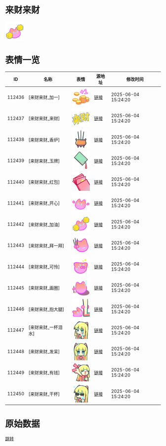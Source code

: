 # 来财来财

<img src="./cover.png" height="60" alt="cover" />

# 表情一览

|ID|名称|表情|源地址|修改时间|
|----|----|----|----|----|
|112436|[来财来财_加一]|<img src="./pic/112436_%5B来财来财_加一%5D.png" height="60" alt="加一"/>|[链接](https://i0.hdslb.com/bfs/garb/cccc45ac8258bfd6d36f6b28b1410d6894a1aa4d.png)|2025-06-04 15:24:20|
|112437|[来财来财_来财]|<img src="./pic/112437_%5B来财来财_来财%5D.png" height="60" alt="来财"/>|[链接](https://i0.hdslb.com/bfs/garb/1788f59e0f118e38451c03cf0eab443012181fdb.png)|2025-06-04 15:24:20|
|112438|[来财来财_香炉]|<img src="./pic/112438_%5B来财来财_香炉%5D.png" height="60" alt="香炉"/>|[链接](https://i0.hdslb.com/bfs/garb/4775e491be1d44a32ddf0bc017c749cb54a9cb12.png)|2025-06-04 15:24:20|
|112439|[来财来财_玉牌]|<img src="./pic/112439_%5B来财来财_玉牌%5D.png" height="60" alt="玉牌"/>|[链接](https://i0.hdslb.com/bfs/garb/7a8d673e691474ed7b6556279cf2d61bf4c8b3e4.png)|2025-06-04 15:24:20|
|112440|[来财来财_红包]|<img src="./pic/112440_%5B来财来财_红包%5D.png" height="60" alt="红包"/>|[链接](https://i0.hdslb.com/bfs/garb/491bc65a1052dbf0414d3332849f9a7258f3473f.png)|2025-06-04 15:24:20|
|112441|[来财来财_开心]|<img src="./pic/112441_%5B来财来财_开心%5D.png" height="60" alt="开心"/>|[链接](https://i0.hdslb.com/bfs/garb/dc331d3b1c88f0665086551331500f4ab6eb59cf.png)|2025-06-04 15:24:20|
|112442|[来财来财_加油]|<img src="./pic/112442_%5B来财来财_加油%5D.png" height="60" alt="加油"/>|[链接](https://i0.hdslb.com/bfs/garb/0651d12707ebd6c4dbe23bd537854d64dd9f0ce0.png)|2025-06-04 15:24:20|
|112443|[来财来财_拜一拜]|<img src="./pic/112443_%5B来财来财_拜一拜%5D.png" height="60" alt="拜一拜"/>|[链接](https://i0.hdslb.com/bfs/garb/6d30c3d2d568f0006587040e9051d0d478219990.png)|2025-06-04 15:24:20|
|112444|[来财来财_可怜]|<img src="./pic/112444_%5B来财来财_可怜%5D.png" height="60" alt="可怜"/>|[链接](https://i0.hdslb.com/bfs/garb/f36af3aa2c71fe941f6a1be25cee7dc190fcee1b.png)|2025-06-04 15:24:20|
|112445|[来财来财_画圈]|<img src="./pic/112445_%5B来财来财_画圈%5D.png" height="60" alt="画圈"/>|[链接](https://i0.hdslb.com/bfs/garb/ad7cefa62b5f8d8f65bc5509029f6eb64f7bfe1b.png)|2025-06-04 15:24:20|
|112446|[来财来财_抱大腿]|<img src="./pic/112446_%5B来财来财_抱大腿%5D.png" height="60" alt="抱大腿"/>|[链接](https://i0.hdslb.com/bfs/garb/07b04b566b983af0f22d903a2b90dc7300f76b4b.png)|2025-06-04 15:24:20|
|112447|[来财来财_一杯泪水]|<img src="./pic/112447_%5B来财来财_一杯泪水%5D.png" height="60" alt="一杯泪水"/>|[链接](https://i0.hdslb.com/bfs/garb/a02a71ec13731697609c899840e92578c85a332d.png)|2025-06-04 15:24:20|
|112448|[来财来财_发呆]|<img src="./pic/112448_%5B来财来财_发呆%5D.png" height="60" alt="发呆"/>|[链接](https://i0.hdslb.com/bfs/garb/6f843a027f002f163d9b1d161a2a83ea800d984d.png)|2025-06-04 15:24:20|
|112449|[来财来财_有钱]|<img src="./pic/112449_%5B来财来财_有钱%5D.png" height="60" alt="有钱"/>|[链接](https://i0.hdslb.com/bfs/garb/549222f46ce00939324a173e33f468842afa6fef.png)|2025-06-04 15:24:20|
|112450|[来财来财_干杯]|<img src="./pic/112450_%5B来财来财_干杯%5D.png" height="60" alt="干杯"/>|[链接](https://i0.hdslb.com/bfs/garb/0e716b7ee4daf5436d75e0090c2bd78f94197d25.png)|2025-06-04 15:24:20|

# 原始数据

[跳转](./raw.json)

